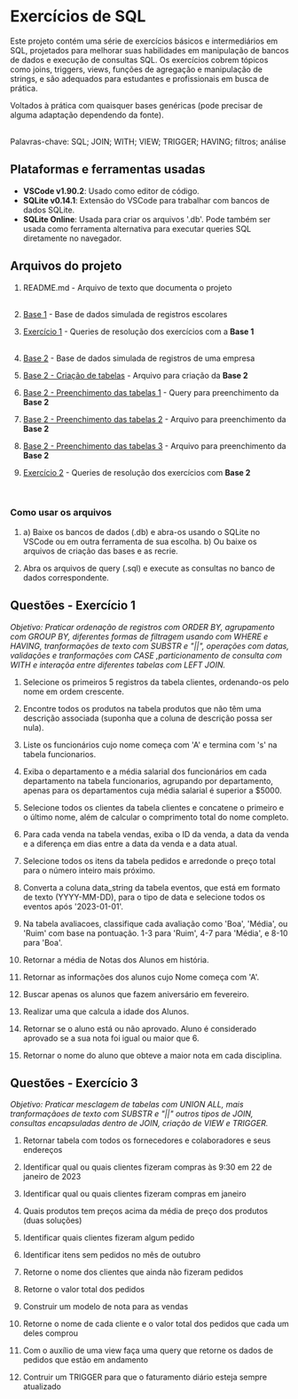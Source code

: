 # Exercícios de SQL

Este projeto contém uma série de exercícios básicos e intermediários em SQL, projetados para melhorar suas habilidades em manipulação de bancos de dados e execução de consultas SQL. Os exercícios cobrem tópicos como joins, triggers, views, funções de agregação e manipulação de strings, e são adequados para estudantes e profissionais em busca de prática.

Voltados à prática com quaisquer bases genéricas (pode precisar de alguma adaptação dependendo da fonte).
<br><br>

Palavras-chave: SQL; JOIN; WITH; VIEW; TRIGGER; HAVING; filtros; análise


## Plataformas e ferramentas usadas

- **VSCode v1.90.2**: Usado como editor de código.
- **SQLite v0.14.1**: Extensão do VSCode para trabalhar com bancos de dados SQLite.
- **SQLite Online**: Usada para criar os arquivos '.db'. Pode também ser usada como ferramenta alternativa para executar queries SQL diretamente no navegador.

## Arquivos do projeto

1. README.md    - Arquivo de texto que documenta o projeto
<br><br>

2. [Base 1](base_1_escola.db)   - Base de dados simulada de registros escolares
3. [Exercício 1](exercicio_1_alura_(base_1_escola).sql) - Queries de resolução dos exercícios com a **Base 1**
<br> <br>

5. [Base 2](base_2_empresa.db)  - Base de dados simulada de registros de uma empresa
6. [Base 2 - Criação de tabelas](base_2_empresa_(criacao_das_tabelas).sql)  - Arquivo para criação da **Base 2**
7. [Base 2 - Preenchimento das tabelas 1](base_2_empresa_(preenchimento_das_tabelas_1).sql) - Query para preenchimento da **Base 2**
8. [Base 2 - Preenchimento das tabelas 2](base_2_empresa_(preenchimento_das_tabelas_2_(itens_de_pedido)).csv)    - Arquivo para preenchimento da **Base 2**
9. [Base 2 - Preenchimento das tabelas 3](base_2_empresa_(preenchimento_das_tabelas_3_(pedidos)).csv)    - Arquivo para preenchimento da **Base 2**
10. [Exercício 2](exercicio_2_alura_(base_2_empresa).sql)   - Queries de resolução dos exercícios com **Base 2**
<br>

### Como usar os arquivos

1. a) Baixe os bancos de dados (.db) e abra-os usando o SQLite no VSCode ou em outra ferramenta de sua escolha. b) Ou baixe os arquivos de criação das bases e as recrie. 

2. Abra os arquivos de query (.sql) e execute as consultas no banco de dados correspondente.

## Questões - Exercício 1
_Objetivo: Praticar ordenação de registros com ORDER BY, agrupamento com GROUP BY, diferentes formas de filtragem usando com WHERE e HAVING, tranformações de texto com SUBSTR e "||", operações com datas, validações e tranformações com CASE ,particionamento de consulta com WITH e interaçõa entre diferentes tabelas com LEFT JOIN._

1. Selecione os primeiros 5 registros da tabela clientes, ordenando-os pelo nome em ordem crescente.

2. Encontre todos os produtos na tabela produtos que não têm uma descrição associada (suponha que a coluna de descrição possa ser nula).
3. Liste os funcionários cujo nome começa com 'A' e termina com 's' na tabela funcionarios.
4. Exiba o departamento e a média salarial dos funcionários em cada departamento na tabela funcionarios, agrupando por departamento, apenas para os departamentos cuja média salarial é superior a $5000.
5. Selecione todos os clientes da tabela clientes e concatene o primeiro e o último nome, além de calcular o comprimento total do nome completo.
6. Para cada venda na tabela vendas, exiba o ID da venda, a data da venda e a diferença em dias entre a data da venda e a data atual.
7. Selecione todos os itens da tabela pedidos e arredonde o preço total para o número inteiro mais próximo.
8. Converta a coluna data_string da tabela eventos, que está em formato de texto (YYYY-MM-DD), para o tipo de data e selecione todos os eventos após '2023-01-01'.
9. Na tabela avaliacoes, classifique cada avaliação como 'Boa', 'Média', ou 'Ruim' com base na pontuação. 1-3 para 'Ruim', 4-7 para 'Média', e 8-10 para 'Boa'.
10.  Retornar a média de Notas dos Alunos em história.
11. Retornar as informações dos alunos cujo Nome começa com 'A'.
12. Buscar apenas os alunos que fazem aniversário em fevereiro.
13. Realizar uma que calcula a idade dos Alunos.
14. Retornar se o aluno está ou não aprovado. Aluno é considerado aprovado se a sua nota foi igual ou maior que 6.
15. Retornar o nome do aluno que obteve a maior nota em cada disciplina.

## Questões - Exercício 3
_Objetivo: Praticar mesclagem de tabelas com UNION ALL, mais tranformaçãoes de texto com SUBSTR e "||" outros tipos de JOIN, consultas encapsuladas dentro de JOIN, criação de VIEW e TRIGGER._

1. Retornar tabela com todos os fornecedores e colaboradores e seus endereços

2. Identificar qual ou quais clientes fizeram compras às 9:30 em 22 de janeiro de 2023
3. Identificar qual ou quais clientes fizeram compras em janeiro
4. Quais produtos tem preços acima da média de preço dos produtos (duas soluções)
5. Identificar quais clientes fizeram algum pedido
6. Identificar itens sem pedidos no mês de outubro
7. Retorne o nome dos clientes que ainda não fizeram pedidos
8. Retorne o valor total dos pedidos
9. Construir um modelo de nota para as vendas 
10. Retorne o nome de cada cliente e o valor total dos pedidos que cada um deles comprou
11. Com o auxílio de uma view faça uma query que retorne os dados de pedidos que estão em andamento
12. Contruir um TRIGGER para que o faturamento diário esteja sempre atualizado